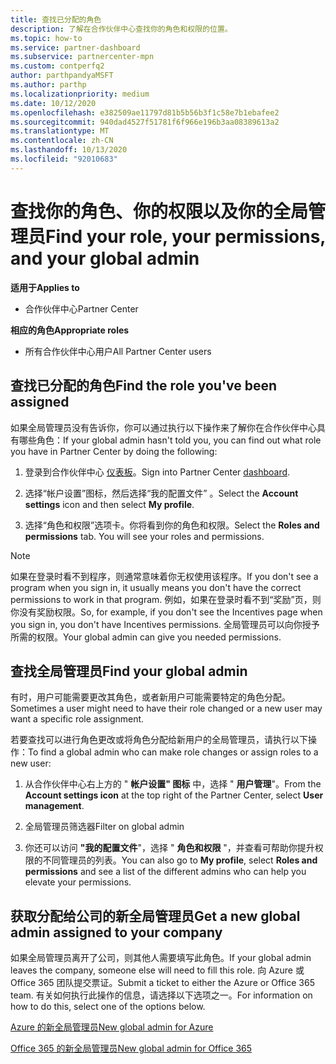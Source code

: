 ```yaml
---
title: 查找已分配的角色
description: 了解在合作伙伴中心查找你的角色和权限的位置。
ms.topic: how-to
ms.service: partner-dashboard
ms.subservice: partnercenter-mpn
ms.custom: contperfq2
author: parthpandyaMSFT
ms.author: parthp
ms.localizationpriority: medium
ms.date: 10/12/2020
ms.openlocfilehash: e382509ae11797d81b5b56b3f1c58e7b1ebafee2
ms.sourcegitcommit: 940dad4527f51781f6f966e196b3aa08389613a2
ms.translationtype: MT
ms.contentlocale: zh-CN
ms.lasthandoff: 10/13/2020
ms.locfileid: "92010683"
---
```

# <a name="find-your-role-your-permissions-and-your-global-admin"></a><span data-ttu-id="02bd9-103">查找你的角色、你的权限以及你的全局管理员</span><span class="sxs-lookup"><span data-stu-id="02bd9-103">Find your role, your permissions, and your global admin</span></span>

<span data-ttu-id="02bd9-104">**适用于**</span><span class="sxs-lookup"><span data-stu-id="02bd9-104">**Applies to**</span></span>
- <span data-ttu-id="02bd9-105">合作伙伴中心</span><span class="sxs-lookup"><span data-stu-id="02bd9-105">Partner Center</span></span>

<span data-ttu-id="02bd9-106">**相应的角色**</span><span class="sxs-lookup"><span data-stu-id="02bd9-106">**Appropriate roles**</span></span>

- <span data-ttu-id="02bd9-107">所有合作伙伴中心用户</span><span class="sxs-lookup"><span data-stu-id="02bd9-107">All Partner Center users</span></span>

## <a name="find-the-role-youve-been-assigned"></a><span data-ttu-id="02bd9-108">查找已分配的角色</span><span class="sxs-lookup"><span data-stu-id="02bd9-108">Find the role you've been assigned</span></span>

<span data-ttu-id="02bd9-109">如果全局管理员没有告诉你，你可以通过执行以下操作来了解你在合作伙伴中心具有哪些角色：</span><span class="sxs-lookup"><span data-stu-id="02bd9-109">If your global admin hasn't told you, you can find out what role you have in Partner Center by doing the following:</span></span>

1. <span data-ttu-id="02bd9-110">登录到合作伙伴中心 [仪表板](https://partner.microsoft.com/dashboard/home)。</span><span class="sxs-lookup"><span data-stu-id="02bd9-110">Sign into Partner Center [dashboard](https://partner.microsoft.com/dashboard/home).</span></span>

1. <span data-ttu-id="02bd9-111">选择“帐户设置”图标，然后选择“我的配置文件” 。</span><span class="sxs-lookup"><span data-stu-id="02bd9-111">Select the **Account settings** icon and then select **My profile**.</span></span>
 
1. <span data-ttu-id="02bd9-112">选择“角色和权限”选项卡。你将看到你的角色和权限。</span><span class="sxs-lookup"><span data-stu-id="02bd9-112">Select the **Roles and permissions** tab. You will see your roles and permissions.</span></span>
 
>[!Note]
><span data-ttu-id="02bd9-113">如果在登录时看不到程序，则通常意味着你无权使用该程序。</span><span class="sxs-lookup"><span data-stu-id="02bd9-113">If you don't see a program when you sign in, it usually means you don't have the correct permissions to work in that program.</span></span> <span data-ttu-id="02bd9-114">例如，如果在登录时看不到“奖励”页，则你没有奖励权限。</span><span class="sxs-lookup"><span data-stu-id="02bd9-114">So, for example, if you don't see the Incentives page when you sign in, you don't have Incentives permissions.</span></span> <span data-ttu-id="02bd9-115">全局管理员可以向你授予所需的权限。</span><span class="sxs-lookup"><span data-stu-id="02bd9-115">Your global admin can give you needed permissions.</span></span>

## <a name="find-your-global-admin"></a><span data-ttu-id="02bd9-116">查找全局管理员</span><span class="sxs-lookup"><span data-stu-id="02bd9-116">Find your global admin</span></span>

<span data-ttu-id="02bd9-117">有时，用户可能需要更改其角色，或者新用户可能需要特定的角色分配。</span><span class="sxs-lookup"><span data-stu-id="02bd9-117">Sometimes a user might need to have their role changed or a new user may want a specific role assignment.</span></span>

<span data-ttu-id="02bd9-118">若要查找可以进行角色更改或将角色分配给新用户的全局管理员，请执行以下操作：</span><span class="sxs-lookup"><span data-stu-id="02bd9-118">To find a global admin who can make role changes or assign roles to a new user:</span></span> 

1. <span data-ttu-id="02bd9-119">从合作伙伴中心右上方的 " **帐户设置" 图标** 中，选择 " **用户管理**"。</span><span class="sxs-lookup"><span data-stu-id="02bd9-119">From the **Account settings icon** at the top right of the Partner Center, select **User management**.</span></span>

1. <span data-ttu-id="02bd9-120">全局管理员筛选器</span><span class="sxs-lookup"><span data-stu-id="02bd9-120">Filter on global admin</span></span>

1. <span data-ttu-id="02bd9-121">你还可以访问 **"我的配置文件**"，选择 " **角色和权限** "，并查看可帮助你提升权限的不同管理员的列表。</span><span class="sxs-lookup"><span data-stu-id="02bd9-121">You can also go to **My profile**, select **Roles and permissions** and see a list of the different admins who can help you elevate your permissions.</span></span> 


## <a name="get-a-new-global-admin-assigned-to-your-company"></a><span data-ttu-id="02bd9-122">获取分配给公司的新全局管理员</span><span class="sxs-lookup"><span data-stu-id="02bd9-122">Get a new global admin assigned to your company</span></span>

<span data-ttu-id="02bd9-123">如果全局管理员离开了公司，则其他人需要填写此角色。</span><span class="sxs-lookup"><span data-stu-id="02bd9-123">If your global admin leaves the company, someone else will need to fill this role.</span></span> <span data-ttu-id="02bd9-124">向 Azure 或 Office 365 团队提交票证。</span><span class="sxs-lookup"><span data-stu-id="02bd9-124">Submit a ticket to either the Azure or Office 365 team.</span></span> <span data-ttu-id="02bd9-125">有关如何执行此操作的信息，请选择以下选项之一。</span><span class="sxs-lookup"><span data-stu-id="02bd9-125">For information on how to do this, select one of the options below.</span></span>

[<span data-ttu-id="02bd9-126">Azure 的新全局管理员</span><span class="sxs-lookup"><span data-stu-id="02bd9-126">New global admin for Azure</span></span>](https://support.microsoft.com/help/4505981/what-to-do-if-the-only-admin-for-your-mpn-program-has-left-the-company)

[<span data-ttu-id="02bd9-127">Office 365 的新全局管理员</span><span class="sxs-lookup"><span data-stu-id="02bd9-127">New global admin for Office 365</span></span>](https://admin.microsoft.com/)

